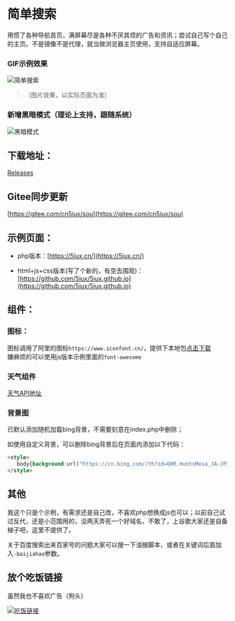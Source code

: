 # 简单搜索  

用惯了各种导航首页，满屏幕尽是各种不厌其烦的广告和资讯；尝试自己写个自己的主页。不是镜像不是代理，就当做浏览器主页使用，支持自适应屏幕。  




###  GIF示例效果
![简单搜索](https://cdn.jsdelivr.net/gh/5iux/sou/0326.gif)
> （图片效果，以实际页面为准） 



### 新增黑暗模式（理论上支持，跟随系统）
![黑暗模式](https://cdn.jsdelivr.net/gh/5iux/sou/dark.jpg)   



## 下载地址：  

[Releases](https://github.com/5iux/sou/releases)  

##  Gitee同步更新
[https://gitee.com/cn5iux/sou](https://gitee.com/cn5iux/sou)   




## 示例页面：    
 
+ php版本：[https://5iux.cn/](https://5iux.cn/)  

+ html+js+css版本(写了个新的，有空去围观)：[https://github.com/5iux/5iux.github.io](https://github.com/5iux/5iux.github.io)  



  


## 组件：  

### 图标：
图标调用了阿里的图标`https://www.iconfont.cn/`，提供下本地包[点击下载](https://cdn.jsdelivr.net/gh/5iux/sou/icon.zip)  
嫌麻烦的可以使用js版本示例里面的`font-awesome`  



### 天气组件  

[天气API地址](https://dev.qweather.com/widget/)


### 背景图   
已默认添加随机加载bing背景，不需要刻意在index.php中删除；   

如使用自定义背景，可以删除bing背景后在页面内添加以下代码：   
```html
<style> 
   body{background:url("https://cn.bing.com//th?id=OHR.HuntsMesa_JA-JP3140979616_1920x1080.jpg&rf=LaDigue_1920x1080.jpg&pid=hp") no-repeat center/cover;}
</style>
```

## 其他
我这个只是个示例，有需求还是自己改，不喜欢php想换成js也可以；以前自己试过反代，还是小范围用的，没两天弄死一个好域名，不敢了，上谷歌大家还是自备梯子吧，这里不提供了。  

关于百度搜索出来百家号的问题大家可以搜一下油猴脚本，或者在关键词后面加入`-baijiahao`参数。








## 放个吃饭链接

虽然我也不喜欢广告（狗头）

[![吃饭链接](https://cdn.5iux.cn/pic/20201010171915.jpg "点击查看")](https://wat.dyartstyle.com/)